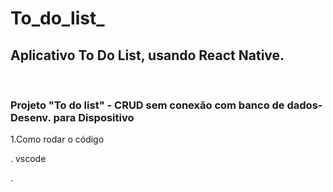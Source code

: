 # To_do_list_
Aplicativo To Do List, usando React Native.
-
<br>

### Projeto "To do list" - CRUD sem conexão com banco de dados- Desenv. para Dispositivo


1.Como rodar o código

. vscode

.

